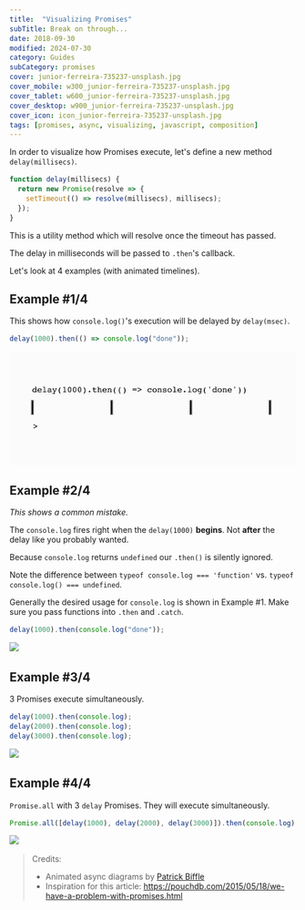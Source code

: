 ```yaml
---
title:  "Visualizing Promises"
subTitle: Break on through...
date: 2018-09-30
modified: 2024-07-30
category: Guides
subCategory: promises
cover: junior-ferreira-735237-unsplash.jpg
cover_mobile: w300_junior-ferreira-735237-unsplash.jpg
cover_tablet: w600_junior-ferreira-735237-unsplash.jpg
cover_desktop: w900_junior-ferreira-735237-unsplash.jpg
cover_icon: icon_junior-ferreira-735237-unsplash.jpg
tags: [promises, async, visualizing, javascript, composition]
---
```


In order to visualize how Promises execute, let's define a new method `delay(millisecs)`.

```js
function delay(millisecs) {
  return new Promise(resolve => {
    setTimeout(() => resolve(millisecs), millisecs);
  });
}
```

This is a utility method which will resolve once the timeout has passed.

The delay in milliseconds will be passed to `.then`'s callback.

Let's look at 4 examples (with animated timelines).

## Example #1/4

This shows how `console.log()`'s execution will be delayed by `delay(msec)`.

```js
delay(1000).then(() => console.log("done"));
```

![](N_1000ms_log.gif)

<!-- ```
delay(1000) --------|.then(fn)
                    | console.log('done')
|-------------------|--------------------|--------------------|-----------------
0msec             1sec                 2sec                 3sec
``` -->

## Example #2/4

_This shows a common mistake._

The `console.log` fires right when the `delay(1000)` **begins**. Not **after** the delay like you probably wanted.

Because `console.log` returns `undefined` our `.then()` is silently ignored.

Note the difference between `typeof console.log === 'function'` vs. `typeof console.log() === undefined`.

Generally the desired usage for `console.log` is shown in Example #1. Make sure you pass functions into `.then` and `.catch`.

```js
delay(1000).then(console.log("done"));
```

![](N_1000ms_!log.gif)

<!-- ```
delay(1000) --------|.then(null)
console.log('done')
|-------------------|--------------------|--------------------|-----------------
0msec             1sec                 2sec                 3sec
``` -->

## Example #3/4

3 Promises execute simultaneously.

```js
delay(1000).then(console.log);
delay(2000).then(console.log);
delay(3000).then(console.log);
```

![](N_3000ms.gif)

<!-- ```
delay(1000) ------|.then(console.log)
delay(2000) ------|--------------------|.then(console.log)
delay(3000) ------|--------------------|--------------------|.then(console.log)
|-----------------|--------------------|--------------------|-------------------
|                 |                    |                    |
0msec           1sec                 2sec                 3sec
``` -->

## Example #4/4

`Promise.all` with 3 `delay` Promises. They will execute simultaneously.

```js
Promise.all([delay(1000), delay(2000), delay(3000)]).then(console.log);
```

![](N_3000ms_PromiseAll.gif)

<!--
```
delay(1000) ---| [resolved]------------------v
delay(2000) ---|--------------| [resolved]---v
delay(3000) ---|--------------|--------------v [resolved]
Promise.all()  |--------------|-------------- > console.log([1000, 2000, 3000])
|--------------|--------------|--------------|--------------------------------
|              |              |              |
0msec        1sec           2sec           3sec
```
-->

> Credits:
>
> - Animated async diagrams by [Patrick Biffle](https://github.com/Piglacquer)
> - Inspiration for this article: https://pouchdb.com/2015/05/18/we-have-a-problem-with-promises.html

<!-- <div class="challenge" title="Question #1: Meaning of life:">
  <ul class="options">
    <li>1</li>
    <li>2</li>
    <li class="answer">42</li>
    <li>3</li>
  </ul>
  <div class="description">What is the meaning of life?</div>
</div> -->
